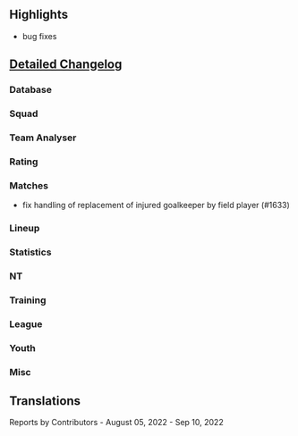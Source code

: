 

## Highlights
* bug fixes

## [Detailed Changelog](https://github.com/akasolace/HO/issues?q=milestone%3A6.1)

### Database

### Squad

### Team Analyser

### Rating

### Matches
* fix handling of replacement of injured goalkeeper by field player (#1633)

### Lineup

### Statistics

### NT

### Training

### League
  
### Youth

### Misc


## Translations

Reports by Contributors - August 05, 2022 - Sep 10, 2022

